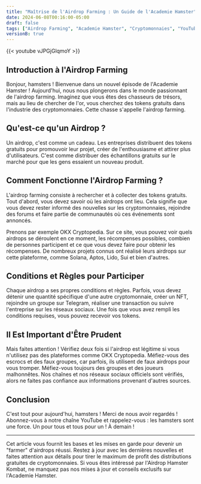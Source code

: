 ```yaml
---
title: "Maîtrise de l'Airdrop Farming : Un Guide de l'Academie Hamster"
date: 2024-06-08T00:16:00-05:00
draft: false
tags: ["Airdrop Farming", "Academie Hamster", "Cryptomonnaies", "YouTube"]
versionB: true
---
```


{{< youtube vJPGjGlqmoY >}}

## Introduction à l'Airdrop Farming

Bonjour, hamsters ! Bienvenue dans un nouvel épisode de l'Academie Hamster ! Aujourd'hui, nous nous plongerons dans le monde passionnant de l'airdrop farming. Imaginez que vous êtes des chasseurs de trésors, mais au lieu de chercher de l'or, vous cherchez des tokens gratuits dans l'industrie des cryptomonnaies. Cette chasse s'appelle l'airdrop farming.

## Qu'est-ce qu'un Airdrop ?

Un airdrop, c'est comme un cadeau. Les entreprises distribuent des tokens gratuits pour promouvoir leur projet, créer de l'enthousiasme et attirer plus d'utilisateurs. C'est comme distribuer des échantillons gratuits sur le marché pour que les gens essaient un nouveau produit.

## Comment Fonctionne l'Airdrop Farming ?

L'airdrop farming consiste à rechercher et à collecter des tokens gratuits. Tout d'abord, vous devez savoir où les airdrops ont lieu. Cela signifie que vous devez rester informé des nouvelles sur les cryptomonnaies, rejoindre des forums et faire partie de communautés où ces événements sont annoncés.

Prenons par exemple OKX Cryptopedia. Sur ce site, vous pouvez voir quels airdrops se déroulent en ce moment, les récompenses possibles, combien de personnes participent et ce que vous devez faire pour obtenir les récompenses. De nombreux projets connus ont réalisé leurs airdrops sur cette plateforme, comme Solana, Aptos, Lido, Sui et bien d'autres.

## Conditions et Règles pour Participer

Chaque airdrop a ses propres conditions et règles. Parfois, vous devez détenir une quantité spécifique d'une autre cryptomonnaie, créer un NFT, rejoindre un groupe sur Telegram, réaliser une transaction ou suivre l'entreprise sur les réseaux sociaux. Une fois que vous avez rempli les conditions requises, vous pouvez recevoir vos tokens.

## Il Est Important d'Être Prudent

Mais faites attention ! Vérifiez deux fois si l'airdrop est légitime si vous n'utilisez pas des plateformes comme OKX Cryptopedia. Méfiez-vous des escrocs et des faux groupes, car parfois, ils utilisent de faux airdrops pour vous tromper. Méfiez-vous toujours des groupes et des joueurs malhonnêtes. Nos chaînes et nos réseaux sociaux officiels sont vérifiés, alors ne faites pas confiance aux informations provenant d'autres sources.

## Conclusion

C'est tout pour aujourd'hui, hamsters ! Merci de nous avoir regardés ! Abonnez-vous à notre chaîne YouTube et rappelez-vous : les hamsters sont une force. Un pour tous et tous pour un ! À demain !

---

Cet article vous fournit les bases et les mises en garde pour devenir un "farmer" d'airdrops réussi. Restez à jour avec les dernières nouvelles et faites attention aux détails pour tirer le maximum de profit des distributions gratuites de cryptomonnaies. Si vous êtes intéressé par l'Airdrop Hamster Kombat, ne manquez pas nos mises à jour et conseils exclusifs sur l'Academie Hamster.